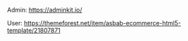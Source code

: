 Admin: https://adminkit.io/

User: https://themeforest.net/item/asbab-ecommerce-html5-template/21807871